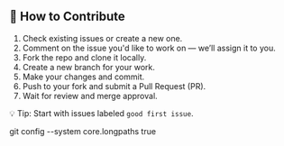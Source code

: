 ## 🚀 How to Contribute

1. Check existing issues or create a new one.
2. Comment on the issue you'd like to work on — we’ll assign it to you.
3. Fork the repo and clone it locally.
4. Create a new branch for your work.
5. Make your changes and commit.
6. Push to your fork and submit a Pull Request (PR).
7. Wait for review and merge approval.

💡 Tip: Start with issues labeled `good first issue`.


git config --system core.longpaths true
